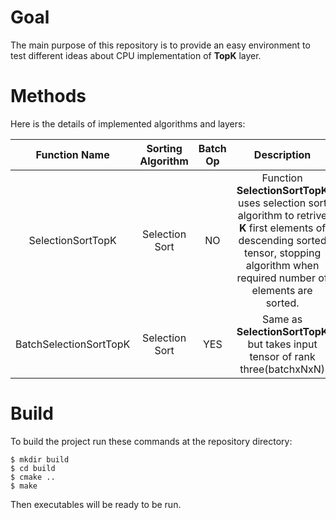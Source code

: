 # Goal
The main purpose of this repository is to provide an easy environment to test different ideas about CPU implementation of **TopK** layer. 

# Methods
Here is the details of implemented algorithms and layers:

| Function Name | Sorting Algorithm |Batch Op| Description |
|:-------------:|:-------------:|:-----:|:-----:|
| SelectionSortTopK | Selection Sort | NO | Function **SelectionSortTopK** uses selection sort algorithm to retrive **K** first elements of descending sorted tensor, stopping algorithm when required number of elements are sorted. | 
| BatchSelectionSortTopK | Selection Sort | YES | Same as **SelectionSortTopK** but takes input tensor of rank three(batchxNxN)| 


# Build
To build the project run these commands at the repository directory:
```
$ mkdir build
$ cd build
$ cmake ..
$ make
```

Then executables will be ready to be run.